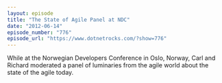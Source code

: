 ```yaml
---
layout: episode
title: "The State of Agile Panel at NDC"
date: "2012-06-14"
episode_number: "776"
episode_url: "https://www.dotnetrocks.com/?show=776"
---
```


While at the Norwegian Developers Conference in Oslo, Norway, Carl and Richard moderated a panel of luminaries from the agile world about the state of the agile today.

